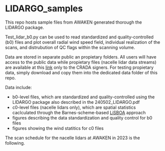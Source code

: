 # LIDARGO_samples
This repo hosts sample files from AWAKEN generated thorough the LIDARGO package.

Test_lidar_b0.py can be used to read standardized and quality-controlled (b0) files and plot overall radial wind speed field, individual realization of the scans, and distrubution of QC flags within the scanning volume.

Data are stored in separate public an propietary folders. All users will have access to the public data while propietary files (nacelle lidar data streams) are available at this [link](https://nrel.app.box.com/folder/264604405404) only to the CRADA signers. For testing propietary data, simply download and copy them into the dedicated data folder of this repo.

Data include:
- b0-level files, which are standardized and quality-controlled using the LIDARGO package also described in the 240502_LIDARGO.pdf
- c0-level files (nacelle lidars only), which are spatial statistics caclculated through the Barnes-scheme-based [LiSBOA](https://amt.copernicus.org/articles/14/2065/2021/) approach
- figures describing the data standardization and quality control for b0 files
- figures showing the wind statitics for c0 files

The scan schedule for the nacelle lidars at AWAKEN in 2023 is the following.

